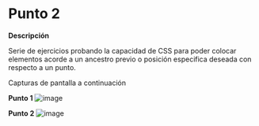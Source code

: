 # Punto 2

**Descripción**

Serie de ejercicios probando la capacidad de CSS para poder colocar elementos acorde a un ancestro previo o posición especifica deseada con respecto a un punto.

Capturas de pantalla a continuación

**Punto 1**
![image](https://github.com/user-attachments/assets/fcf42d51-3e0f-40b9-8f0d-4f63b36ccc86)




**Punto 2**
![image](https://github.com/user-attachments/assets/02d0a858-94ce-4a03-a078-21166bb86253)
